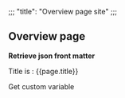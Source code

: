 ;;;
"title": "Overview page site"
;;;

## Overview page

**Retrieve json front matter**

Title is : {{page.title}}

Get custom variable





